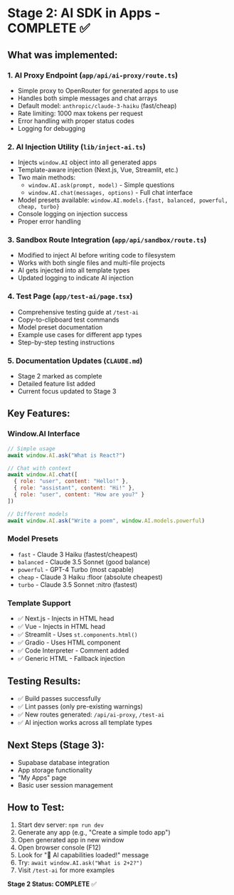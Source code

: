 # Stage 2: AI SDK in Apps - COMPLETE ✅

## What was implemented:

### 1. AI Proxy Endpoint (`app/api/ai-proxy/route.ts`)
- Simple proxy to OpenRouter for generated apps to use
- Handles both simple messages and chat arrays  
- Default model: `anthropic/claude-3-haiku` (fast/cheap)
- Rate limiting: 1000 max tokens per request
- Error handling with proper status codes
- Logging for debugging

### 2. AI Injection Utility (`lib/inject-ai.ts`)
- Injects `window.AI` object into all generated apps
- Template-aware injection (Next.js, Vue, Streamlit, etc.)
- Two main methods:
  - `window.AI.ask(prompt, model)` - Simple questions
  - `window.AI.chat(messages, options)` - Full chat interface
- Model presets available: `window.AI.models.{fast, balanced, powerful, cheap, turbo}`
- Console logging on injection success
- Proper error handling

### 3. Sandbox Route Integration (`app/api/sandbox/route.ts`)
- Modified to inject AI before writing code to filesystem
- Works with both single files and multi-file projects
- AI gets injected into all template types
- Updated logging to indicate AI injection

### 4. Test Page (`app/test-ai/page.tsx`)
- Comprehensive testing guide at `/test-ai`
- Copy-to-clipboard test commands
- Model preset documentation
- Example use cases for different app types
- Step-by-step testing instructions

### 5. Documentation Updates (`CLAUDE.md`)
- Stage 2 marked as complete
- Detailed feature list added
- Current focus updated to Stage 3

## Key Features:

### Window.AI Interface
```javascript
// Simple usage
await window.AI.ask("What is React?")

// Chat with context
await window.AI.chat([
  { role: "user", content: "Hello!" },
  { role: "assistant", content: "Hi!" },
  { role: "user", content: "How are you?" }
])

// Different models
await window.AI.ask("Write a poem", window.AI.models.powerful)
```

### Model Presets
- `fast` - Claude 3 Haiku (fastest/cheapest)
- `balanced` - Claude 3.5 Sonnet (good balance)
- `powerful` - GPT-4 Turbo (most capable)
- `cheap` - Claude 3 Haiku :floor (absolute cheapest)
- `turbo` - Claude 3.5 Sonnet :nitro (fastest)

### Template Support
- ✅ Next.js - Injects in HTML head
- ✅ Vue - Injects in HTML head  
- ✅ Streamlit - Uses `st.components.html()`
- ✅ Gradio - Uses HTML component
- ✅ Code Interpreter - Comment added
- ✅ Generic HTML - Fallback injection

## Testing Results:
- ✅ Build passes successfully
- ✅ Lint passes (only pre-existing warnings)
- ✅ New routes generated: `/api/ai-proxy`, `/test-ai`
- ✅ AI injection works across all template types

## Next Steps (Stage 3):
- Supabase database integration
- App storage functionality
- "My Apps" page
- Basic user session management

## How to Test:
1. Start dev server: `npm run dev`
2. Generate any app (e.g., "Create a simple todo app")
3. Open generated app in new window
4. Open browser console (F12)
5. Look for "🤖 AI capabilities loaded!" message
6. Try: `await window.AI.ask("What is 2+2?")`
7. Visit `/test-ai` for more examples

**Stage 2 Status: COMPLETE** ✅